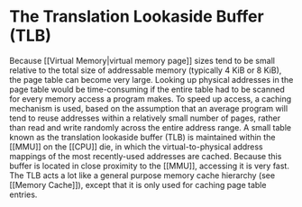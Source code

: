 # The Translation Lookaside Buffer (TLB)


Because [[Virtual Memory|virtual memory page]] sizes tend to be small relative to the total size of addressable memory (typically 4 KiB or 8 KiB), the page table can become very large. Looking up physical addresses in the page table would be time-consuming if the entire table had to be scanned for every memory access a program makes. To speed up access, a caching mechanism is used, based on the assumption that an average program will tend to reuse addresses within a relatively small number of pages, rather than read and write randomly across the entire address range. A small table known as the translation lookaside buffer (TLB) is maintained within the [[MMU]] on the [[CPU]] die, in which the virtual-to-physical address mappings of the most recently-used addresses are cached. Because this buffer is located in close proximity to the [[MMU]], accessing it is very fast. The TLB acts a lot like a general purpose memory cache hierarchy (see [[Memory Cache]]), except that it is only used for caching page table entries. 